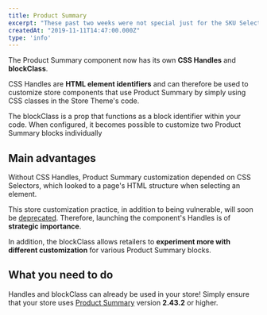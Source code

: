 ```yaml
---
title: Product Summary
excerpt: "These past two weeks were not special just for the SKU Selector: the Product Summary didn't just gain a blockClass prop, but also a CSS Handle. Now that's rad right?"
createdAt: "2019-11-11T14:47:00.000Z"
type: 'info'
---
```

The Product Summary component now has its own **CSS Handles** and **blockClass**. 

CSS Handles are **HTML element identifiers** and can therefore be used to customize store components that use Product Summary by simply using CSS classes in the Store Theme's code.  

The blockClass is a prop that functions as a block identifier within your code. When configured, it becomes possible to customize two Product Summary blocks individually

## Main advantages 

Without CSS Handles, Product Summary customization depended on CSS Selectors, which looked to a page's HTML structure when selecting an element. 

This store customization practice, in addition to being vulnerable, will soon be [deprecated](https://vtex.io/docs/releases/2019-week-43-44/css-selectors-deprecation). Therefore, launching the component's Handles is of **strategic importance**.

In addition, the blockClass allows retailers to **experiment more with different customization** for various Product Summary blocks.

## What you need to do

Handles and blockClass can already be used in your store! Simply ensure that your store uses [Product Summary](https://vtex.io/docs/app/vtex.product-summary) version **2.43.2** or higher.
